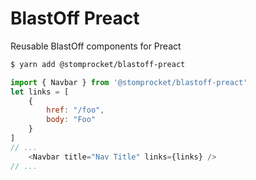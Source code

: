 # BlastOff Preact

Reusable BlastOff components for Preact

```sh
$ yarn add @stomprocket/blastoff-preact
```
```js
import { Navbar } from '@stomprocket/blastoff-preact'
let links = [
    {
        href: "/foo",
        body: "Foo"
    }
]
// ...
    <Navbar title="Nav Title" links={links} />
// ...
```
